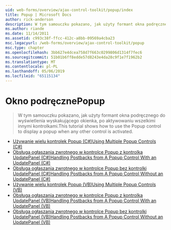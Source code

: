 ```yaml
---
uid: web-forms/overview/ajax-control-toolkit/popup/index
title: Popup | Microsoft Docs
author: rick-anderson
description: W tym samouczku pokazano, jak użyty formant okna podręcznego do wyświetlenia wyskakującego okienka, po aktywowaniu wszelkimi innymi kontrolkami.
ms.author: riande
ms.date: 11/14/2011
ms.assetid: c993c38f-ffcc-412c-a8bb-09569a4cba23
msc.legacyurl: /web-forms/overview/ajax-control-toolkit/popup
msc.type: chapter
ms.openlocfilehash: 3bb627e4dcea758d7f663c0299806d1314f7fec6
ms.sourcegitcommit: 51b01b6ff8edde57d8243e4da28c9f1e7f1962b2
ms.translationtype: MT
ms.contentlocale: pl-PL
ms.lasthandoff: 05/06/2019
ms.locfileid: "65115134"
---
```

# <a name="popup"></a><span data-ttu-id="643f0-103">Okno podręczne</span><span class="sxs-lookup"><span data-stu-id="643f0-103">Popup</span></span>

> <span data-ttu-id="643f0-104">W tym samouczku pokazano, jak użyty formant okna podręcznego do wyświetlenia wyskakującego okienka, po aktywowaniu wszelkimi innymi kontrolkami.</span><span class="sxs-lookup"><span data-stu-id="643f0-104">This tutorial shows how to use the Popup control to display a popup when any other control is activated.</span></span>

- [<span data-ttu-id="643f0-105">Używanie wielu kontrolek Popup (C#)</span><span class="sxs-lookup"><span data-stu-id="643f0-105">Using Multiple Popup Controls (C#)</span></span>](using-multiple-popup-controls-cs.md)
- [<span data-ttu-id="643f0-106">Obsługa ogłaszania zwrotnego w kontrolce Popup z kontrolką UpdatePanel (C#)</span><span class="sxs-lookup"><span data-stu-id="643f0-106">Handling Postbacks from A Popup Control With an UpdatePanel (C#)</span></span>](handling-postbacks-from-a-popup-control-with-an-updatepanel-cs.md)
- [<span data-ttu-id="643f0-107">Obsługa ogłaszania zwrotnego w kontrolce Popup bez kontrolki UpdatePanel (C#)</span><span class="sxs-lookup"><span data-stu-id="643f0-107">Handling Postbacks from A Popup Control Without an UpdatePanel (C#)</span></span>](handling-postbacks-from-a-popup-control-without-an-updatepanel-cs.md)
- [<span data-ttu-id="643f0-108">Używanie wielu kontrolek Popup (VB)</span><span class="sxs-lookup"><span data-stu-id="643f0-108">Using Multiple Popup Controls (VB)</span></span>](using-multiple-popup-controls-vb.md)
- [<span data-ttu-id="643f0-109">Obsługa ogłaszania zwrotnego w kontrolce Popup z kontrolką UpdatePanel (VB)</span><span class="sxs-lookup"><span data-stu-id="643f0-109">Handling Postbacks from A Popup Control With an UpdatePanel (VB)</span></span>](handling-postbacks-from-a-popup-control-with-an-updatepanel-vb.md)
- [<span data-ttu-id="643f0-110">Obsługa ogłaszania zwrotnego w kontrolce Popup bez kontrolki UpdatePanel (VB)</span><span class="sxs-lookup"><span data-stu-id="643f0-110">Handling Postbacks from A Popup Control Without an UpdatePanel (VB)</span></span>](handling-postbacks-from-a-popup-control-without-an-updatepanel-vb.md)
